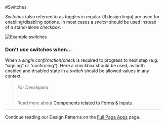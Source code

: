 #Switches

*Switches* (also referred to as toggles in regular UI design lingo) are used for enabling/disabling options. In most cases a *switch* should be used instead of a stand-alone *checkbox*.

![Example switches](assets/img/ui-switches.gif)

### Don’t use switches when…

When a *single confirmation/check* is required to progress to next step (e.g. “signing” or “confirming”). Here a *checkbox* should be used, as both enabled and disabled state in a *switch* should be allowed values in any context.


> ###### For Developers
> Read more about [Components related to Forms & Inputs](//tradeshift.github.io/#components/forms/).

------------------------------------------------------------------------
Continue reading our Design Patterns on the [Full Page Apps](//tradeshift.github.io/#design/patterns/fullpage.html) page.
